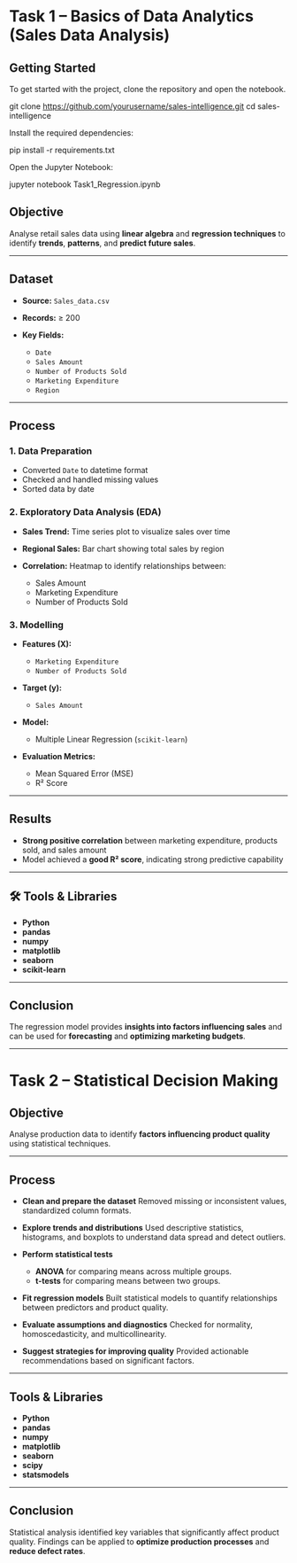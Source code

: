 

# Task 1 – Basics of Data Analytics (Sales Data Analysis)

## Getting Started
To get started with the project, clone the repository and open the notebook.


git clone https://github.com/yourusername/sales-intelligence.git
cd sales-intelligence


Install the required dependencies:


pip install -r requirements.txt


Open the Jupyter Notebook:


jupyter notebook Task1_Regression.ipynb



##  Objective

Analyse retail sales data using **linear algebra** and **regression techniques** to identify **trends**, **patterns**, and **predict future sales**.

---

##  Dataset

* **Source:** `Sales_data.csv`
* **Records:** ≥ 200
* **Key Fields:**

  * `Date`
  * `Sales Amount`
  * `Number of Products Sold`
  * `Marketing Expenditure`
  * `Region`

---

##  Process

### **1. Data Preparation**

* Converted `Date` to datetime format
* Checked and handled missing values
* Sorted data by date

### **2. Exploratory Data Analysis (EDA)**

* **Sales Trend:** Time series plot to visualize sales over time
* **Regional Sales:** Bar chart showing total sales by region
* **Correlation:** Heatmap to identify relationships between:

  * Sales Amount
  * Marketing Expenditure
  * Number of Products Sold

### **3. Modelling**

* **Features (X):**

  * `Marketing Expenditure`
  * `Number of Products Sold`
* **Target (y):**

  * `Sales Amount`
* **Model:**

  * Multiple Linear Regression (`scikit-learn`)
* **Evaluation Metrics:**

  * Mean Squared Error (MSE)
  * R² Score

---

##  Results

* **Strong positive correlation** between marketing expenditure, products sold, and sales amount
* Model achieved a **good R² score**, indicating strong predictive capability

---

## 🛠 Tools & Libraries

* **Python**
* **pandas**
* **numpy**
* **matplotlib**
* **seaborn**
* **scikit-learn**

---

##  Conclusion

The regression model provides **insights into factors influencing sales** and can be used for **forecasting** and **optimizing marketing budgets**.

---

# Task 2 – Statistical Decision Making

##  Objective

Analyse production data to identify **factors influencing product quality** using statistical techniques.

---

##  Process

* **Clean and prepare the dataset**
  Removed missing or inconsistent values, standardized column formats.
* **Explore trends and distributions**
  Used descriptive statistics, histograms, and boxplots to understand data spread and detect outliers.
* **Perform statistical tests**

  * **ANOVA** for comparing means across multiple groups.
  * **t-tests** for comparing means between two groups.
* **Fit regression models**
  Built statistical models to quantify relationships between predictors and product quality.
* **Evaluate assumptions and diagnostics**
  Checked for normality, homoscedasticity, and multicollinearity.
* **Suggest strategies for improving quality**
  Provided actionable recommendations based on significant factors.

---

##  Tools & Libraries

* **Python**
* **pandas**
* **numpy**
* **matplotlib**
* **seaborn**
* **scipy**
* **statsmodels**

---

##  Conclusion

Statistical analysis identified key variables that significantly affect product quality.
Findings can be applied to **optimize production processes** and **reduce defect rates**.




